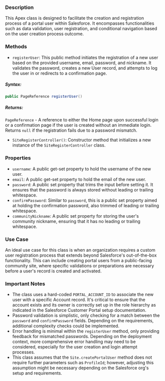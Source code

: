### Description
This Apex class is designed to facilitate the creation and registration process of a portal user within Salesforce. It encompasses functionalities such as data validation, user registration, and conditional navigation based on the user creation process outcome.

### Methods

- `registerUser`: This public method initiates the registration of a new user based on the provided username, email, password, and nickname. It validates the password, creates a new User record, and attempts to log the user in or redirects to a confirmation page.

##### Syntax:
```java
public PageReference registerUser()
```

##### Returns:
`PageReference` - A reference to either the Home page upon successful login or a confirmation page if the user is created without an immediate login. Returns `null` if the registration fails due to a password mismatch.

- `SiteRegisterController()`: Constructor method that initializes a new instance of the `SiteRegisterController` class.

### Properties

- `username`: A public get-set property to hold the username of the new user.
- `email`: A public get-set property to hold the email of the new user.
- `password`: A public set property that trims the input before setting it. It ensures that the password is always stored without leading or trailing whitespace.
- `confirmPassword`: Similar to `password`, this is a public set property aimed at holding the confirmation password, also trimmed of leading or trailing whitespace.
- `communityNickname`: A public set property for storing the user's community nickname, ensuring that it has no leading or trailing whitespace.

### Use Case
An ideal use case for this class is when an organization requires a custom user registration process that extends beyond Salesforce's out-of-the-box functionality. This can include creating portal users from a public-facing community site, where specific validations or preparations are necessary before a user's record is created and activated.

### Important Notes
- The class uses a hard-coded `PORTAL_ACCOUNT_ID` to associate the new user with a specific Account record. It's critical to ensure that the account exists and its owner is correctly set up in the role hierarchy as indicated in the Salesforce Customer Portal setup documentation.
- Password validation is simplistic, only checking for a match between the `password` and `confirmPassword` fields. Depending on the requirements, additional complexity checks could be implemented.
- Error handling is minimal within the `registerUser` method, only providing feedback for mismatched passwords. Depending on the deployment context, more comprehensive error handling may need to be considered, especially for the user creation and login attempt processes.
- This class assumes that the `Site.createPortalUser` method does not require further parameters such as `ProfileId`; however, adjusting this assumption might be necessary depending on the Salesforce org's setup and requirements.
